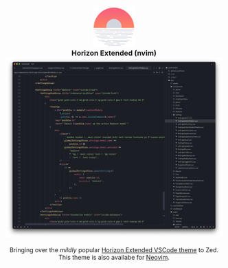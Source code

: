 <h3 align="center">
<img src="./imgs/logo.svg" width="100" alt="logo"/></br>
Horizon Extended (nvim)
<img src="./imgs/teaser.png" alt="teaser stack"/>
</h3>

<p align="center">
Bringing over the <i>mildly</i> popular <a href="https://github.com/lancewilhelm/horizon-extended">Horizon Extended VSCode theme</a> to Zed. This theme is also availabe for <a href="https://github.com/lancewilhelm/horizon-extended.nvim">Neovim</a>.
</p>
